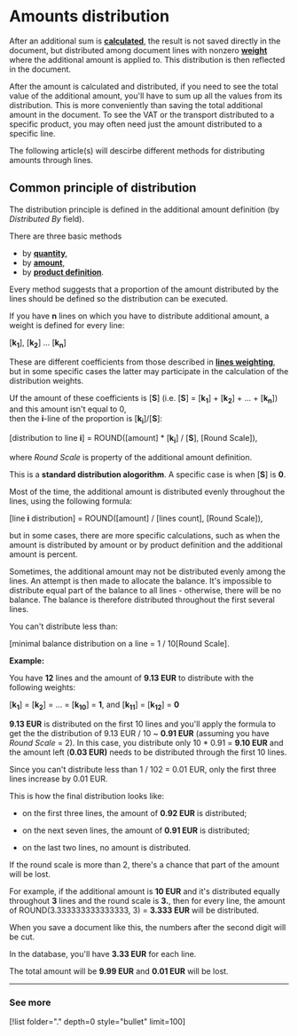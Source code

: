 # Amounts distribution

After an additional sum is **[calculated](/advanced/document-amounts/amounts-calculation/index.md)**, the result is not saved directly in the document, but distributed among document lines with nonzero **[weight](/advanced/document-amounts/lines-weighting.md)** where the additional amount is applied to. This distribution is then reflected in the document. 

After the amount is calculated and distributed, if you need to see the total value of the additional amount, you'll have to sum up all the values from its  distribution. This is more conveniently than saving the total additional amount in the document. To see the VAT or the transport distributed to a specific product, you may often need just the amount distributed to a specific line.

The following article(s) will descirbe different methods for distributing amounts through lines. 

## Common principle of distribution

The distribution principle is defined in the additional amount definition  (by *Distributed By* field). 

There are three basic methods

- by **[quantity](/advanced/document-amountsby-quantity.md)**,
- by **[amount](/advanced/document-amountsby-amount.md)**, 
- by **[product definition](/advanced/document-amountsby-product-definition.md)**. 
 
Every method suggests that a proportion of the amount distributed by the lines should be defined so the distribution can be executed.

If you have **n** lines on which you have to distribute additional amount, a weight is defined for every line:

[**k<sub>1</sub>**], [**k<sub>2</sub>**] ... [**k<sub>n</sub>**]

These are different coefficients from those described in **[lines weighting](/advanced/document-amountslines-weighting.md)**, but in some specific cases the latter may participate in the calculation of the distribution weights. 

Uf the amount of these coefficients is [**S**] (i.e. [**S**] = [**k<sub>1</sub>**] + [**k<sub>2</sub>**] + ... + [**k<sub>n</sub>**]) and this amount isn't equal to 0, <br> then the **i**-line of the proportion is [**k<sub>i</sub>**]/[**S**]:

[distribution to line **i**] = ROUND([amount] * [**k<sub>i</sub>**] / [**S**], [Round Scale]),

where *Round Scale* is property of the additional amount definition. 

This is a **standard distribution alogorithm**. A specific case is when [**S**] is **0**. 

Most of the time, the additional amount is distributed evenly throughout the lines, using the following formula:

[line **i** distribution] = ROUND([amount] / [lines count], [Round Scale]),

but in some cases, there are more specific calculations, such as when the amount is distributed by amount or by product definition and the additional amount is percent.

Sometimes, the additional amount may not be distributed evenly among the lines. An attempt is then made to allocate the balance. It's impossible to distribute equal part of the balance to all lines - otherwise, there will be no balance. The balance is therefore distributed throughout the first several lines. 

You can't distribute less than:

[minimal balance distribution on a line = 1 / 10[Round Scale].

**Example:**

You have **12** lines and the amount of **9.13 EUR** to distribute with the following weights: 

[**k<sub>1</sub>**] = [**k<sub>2</sub>**] = ... = [**k<sub>10</sub>**] = **1**, and [**k<sub>11</sub>**] = [**k<sub>12</sub>**] = **0**

**9.13 EUR** is distributed on the first 10 lines and you'll apply the formula to get the the distribution of 9.13 EUR / 10 ~ **0.91 EUR** (assuming you have _Round Scale_ = 2). In this case, you distribute only 10 * 0.91 = **9.10 EUR** and the amount left (**0.03 EUR)** needs to be distributed through the first 10 lines.

Since you can't distribute less than 1 / 102 = 0.01 EUR, only the first three lines increase by 0.01 EUR.

This is how the final distribution looks like: 

- on the first three lines, the amount of **0.92 EUR** is distributed;

- on the next seven lines, the amount of **0.91 EUR** is distributed;

- on the last two lines, no amount is distributed. 
 
If the round scale is more than 2, there's a chance that part of the amount will be lost. 

For example, if the additional amount is **10 EUR** and it's distributed equally throughout **3** lines and the round scale is **3.**, then for every line, the amount of ROUND(3.333333333333333, 3) = **3.333 EUR** will be distributed. 

When you save a document like this, the numbers after the second digit will be cut. 

In the database, you'll have **3.33 EUR** for each line. 

The total amount will be **9.99 EUR** and **0.01 EUR** will be lost.

-----------
### See more 

[!list folder="." depth=0 style="bullet" limit=100]
